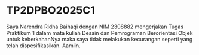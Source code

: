 # TP2DPBO2025C1

Saya Narendra Ridha Baihaqi dengan NIM 2308882 mengerjakan Tugas Praktikum 1 dalam mata kuliah Desain dan Pemrograman Berorientasi Objek untuk keberkahanNya maka saya tidak melakukan kecurangan seperti yang telah dispesifikasikan. Aamiin.
